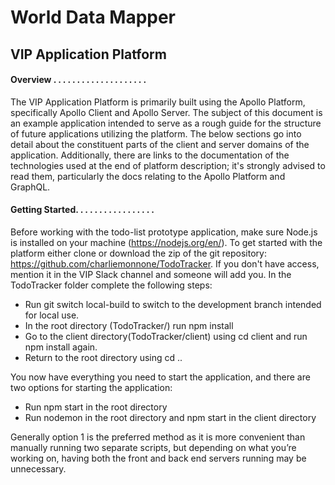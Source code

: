 # World Data Mapper

## VIP Application Platform


#### Overview . . . . . . . . . . . . . . . . . . . .
The VIP Application Platform is primarily built using the Apollo Platform, specifically Apollo Client and Apollo Server. The subject of this document is an example application intended to serve as a rough guide for the structure of future applications utilizing the platform. The below sections go into detail about the constituent parts of the client and server domains of the application. Additionally, there are links to the documentation of the technologies used at the end of platform description; it\'s strongly advised to read them, particularly the docs relating to the Apollo Platform and GraphQL.

#### Getting Started. . . . . . . . . . . . . . . . .
Before working with the todo-list prototype application, make sure Node.js is installed on your machine (https://nodejs.org/en/). To get started with the platform either clone or download the zip of the git repository: https://github.com/charliemonnone/TodoTracker. If you don\'t have access, mention it in the VIP Slack channel and someone will add you. In the TodoTracker folder complete the following steps:
* Run git switch local-build to switch to the development branch intended for local use.
* In the root directory (TodoTracker/) run npm install
* Go to the client directory(TodoTracker/client) using cd client and run  npm install again.
* Return to the root directory using cd ..

You now have everything you need to start the application, and there are two options for starting the application:

* Run npm start in the root directory
* Run nodemon in the root directory and npm start in the client directory

Generally option 1 is the preferred method as it is more convenient than manually running two separate scripts, but depending on what you’re working on, having both the front and back end servers running may be unnecessary.

